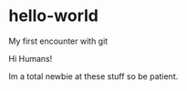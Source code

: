 # hello-world
My first encounter with git

Hi Humans!

Im a total newbie at these stuff so be patient.
